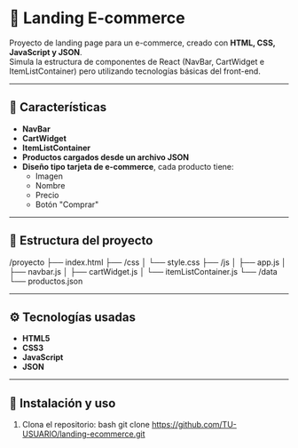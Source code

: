 # 🛒 Landing E-commerce

Proyecto de landing page para un e-commerce, creado con **HTML, CSS, JavaScript y JSON**.  
Simula la estructura de componentes de React (NavBar, CartWidget e ItemListContainer) pero utilizando tecnologías básicas del front-end.  

---

## 📌 Características

- **NavBar**
- **CartWidget**
- **ItemListContainer**
- **Productos cargados desde un archivo JSON**
- **Diseño tipo tarjeta de e-commerce**, cada producto tiene:
  - Imagen
  - Nombre
  - Precio
  - Botón "Comprar"

---

## 📂 Estructura del proyecto

/proyecto
├── index.html
├── /css
│ └── style.css
├── /js
│ ├── app.js
│ ├── navbar.js
│ ├── cartWidget.js
│ └── itemListContainer.js
└── /data
└── productos.json

---

## ⚙️ Tecnologías usadas

- **HTML5**
- **CSS3**
- **JavaScript**
- **JSON**

---

## 🚀 Instalación y uso

1. Clona el repositorio:
   bash
   git clone https://github.com/TU-USUARIO/landing-ecommerce.git
